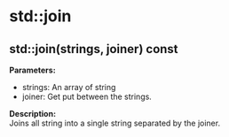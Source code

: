 # std::join

## std::join(strings, joiner) const

**Parameters:**  
* strings: An array of string
* joiner: Get put between the strings.
 
**Description:**  
Joins all string into a single string separated by the joiner.
